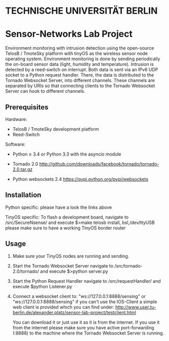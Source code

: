 # TECHNISCHE UNIVERSITÄT BERLIN
# Sensor-Networks Lab Project

Environment monitoring with intrusion detection using the open-source TelosB / TmoteSky platform with tinyOS as the wireless sensor node operating system. Environment monitoring is done by sending periodically the on-board sensor data (light, humidity and temperature). Intrusion is detected by a reed-switch on interrupt. Both data is sent via an IPv6 UDP socket to a Python request handler. There, the data is distributed to the Tornado Websocket Server, into different channels. These channels are separated by URIs so that connecting clients to the Tornado Websocket Server can hook to different channels.  

## Prerequisites

Hardware:
- TelosB / TmoteSky development platform
- Reed-Switch

Software:
- Python ≥ 3.4 or Python 3.3 with the asyncio module

- Tornado 2.0
http://github.com/downloads/facebook/tornado/tornado-2.0.tar.gz

- Python websockets 2.4
https://pypi.python.org/pypi/websockets

## Installation

Python specific: please have a look the links above

TinyOS specific: To flash a development board, navigate to <projectRoot>/src/SecureNsense/
and execute $>make telosb install,<node-id> bsl,/dev/ttyUSB<virtual USB Port>
please make sure to have a working TinyOS border router

## Usage
1. Make sure your TinyOS nodes are running and sending.

2. Start the Tornado Websocket Server
   navigate to <projectRoot>/src/tornado-2.0/tornado/ and execute 
   $>python server.py

3. Start the Python Request Handler
   navigate to <projectRoot>/src/requestHandler/ and execute
   $python Listener.py

4. Connect a websocket client to: "ws://127.0.0.1:8888/sensing" or "ws://127.0.0.1:8888/sensing"
   if you can't use the IOS-Client a simple web client is provided which you can find under:
   http://www.user.tu-berlin.de/alexander.platz/sensor-lab-project/testclient.html

   You can download it or just use it as it is from the internet. If you use it from the internet
   please make sure you have active port-forwarding (:8888) to the machine where the
   Tornado Websocket Server is running.  

